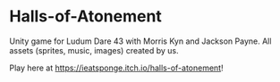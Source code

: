 # Halls-of-Atonement
Unity game for Ludum Dare 43 with Morris Kyn and Jackson Payne. All assets (sprites, music, images) created by us.

Play here at https://ieatsponge.itch.io/halls-of-atonement!
